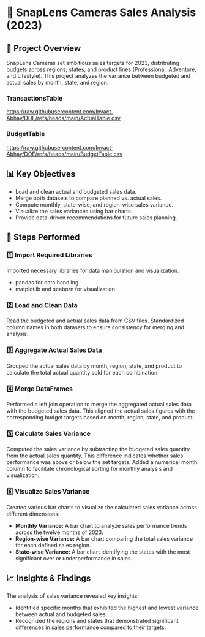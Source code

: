 # 📌 SnapLens Cameras Sales Analysis (2023)

## 📌 Project Overview
SnapLens Cameras set ambitious sales targets for 2023, distributing budgets across regions, states, and product lines (Professional, Adventure, and Lifestyle). This project analyzes the variance between budgeted and actual sales by month, state, and region.


### TransactionsTable 
https://raw.githubusercontent.com/Invact-Abhay/DOE/refs/heads/main/ActualTable.csv

### BudgetTable

https://raw.githubusercontent.com/Invact-Abhay/DOE/refs/heads/main/BudgetTable.csv



## 📊 Key Objectives
* Load and clean actual and budgeted sales data.
* Merge both datasets to compare planned vs. actual sales.
* Compute monthly, state-wise, and region-wise sales variance.
* Visualize the sales variances using bar charts.
* Provide data-driven recommendations for future sales planning.

## 📜 Steps Performed

### 1️⃣ Import Required Libraries
Imported necessary libraries for data manipulation and visualization.
* pandas for data handling
* matplotlib and seaborn for visualization

### 2️⃣ Load and Clean Data
Read the budgeted and actual sales data from CSV files.
Standardized column names in both datasets to ensure consistency for merging and analysis.

### 3️⃣ Aggregate Actual Sales Data
Grouped the actual sales data by month, region, state, and product to calculate the total actual quantity sold for each combination.

### 4️⃣ Merge DataFrames
Performed a left join operation to merge the aggregated actual sales data with the budgeted sales data. This aligned the actual sales figures with the corresponding budget targets based on month, region, state, and product.

### 5️⃣ Calculate Sales Variance
Computed the sales variance by subtracting the budgeted sales quantity from the actual sales quantity. This difference indicates whether sales performance was above or below the set targets.
Added a numerical month column to facilitate chronological sorting for monthly analysis and visualization.

### 6️⃣ Visualize Sales Variance
Created various bar charts to visualize the calculated sales variance across different dimensions:
* **Monthly Variance:** A bar chart to analyze sales performance trends across the twelve months of 2023.
* **Region-wise Variance:** A bar chart comparing the total sales variance for each defined sales region.
* **State-wise Variance:** A bar chart identifying the states with the most significant over or underperformance in sales.

## 📈 Insights & Findings
The analysis of sales variance revealed key insights:
* Identified specific months that exhibited the highest and lowest variance between actual and budgeted sales.
* Recognized the regions and states that demonstrated significant differences in sales performance compared to their targets.
